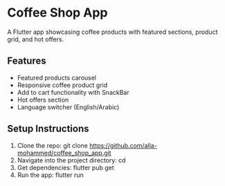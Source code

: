 # Coffee Shop App
A Flutter app showcasing coffee products with featured sections, product grid, and hot offers.
## Features
- Featured products carousel
- Responsive coffee product grid
- Add to cart functionality with SnackBar
- Hot offers section
- Language switcher (English/Arabic)
## Setup Instructions
1. Clone the repo:
   git clone https://github.com/alla-mohammed/coffee_shop_app.git
2. Navigate into the project directory:
   cd <repo-name>
3. Get dependencies:
   flutter pub get
4. Run the app:
   flutter run


